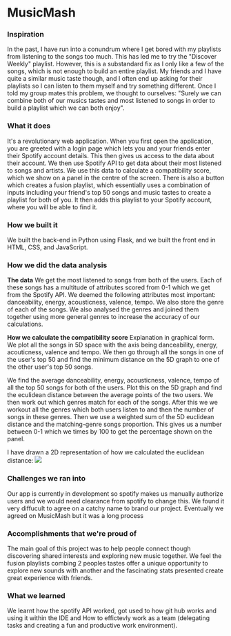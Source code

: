 # MusicMash

### Inspiration
In the past, I have run into a conundrum where I get bored with my playlists from listening to the songs too much. This has led me to try the "Discover Weekly" playlist. However, this is a substandard fix as I only like a few of the songs, which is not enough to build an entire playlist. My friends and I have quite a similar music taste though, and I often end up asking for their playlists so I can listen to them myself and try something different. Once I told my group mates this problem, we thought to ourselves: "Surely we can combine both of our musics tastes and most listened to songs in order to build a playlist which we can both enjoy".

### What it does
It's a revolutionary web application. When you first open the application, you are greeted with a login page which lets you and your friends enter their Spotify account details. This then gives us access to the data about their account. We then use Spotify API to get data about their most listened to songs and artists. We use this data to calculate a compatibility score, which we show on a panel in the centre of the screen. There is also a button which creates a fusion playlist, which essentially uses a combination of inputs including your friend's top 50 songs and music tastes to create a playlist for both of you. It then adds this playlist to your Spotify account, where you will be able to find it.

### How we built it
We built the back-end in Python using Flask, and we built the front end in HTML, CSS, and JavaScript.

### How we did the data analysis
**The data**
We get the most listened to songs from both of the users. Each of these songs has a multitude of attributes scored from 0-1 which we get from the Spotify API. We deemed the following attributes most important: danceability, energy, acousticness, valence, tempo. We also store the genre of each of the songs. We also analysed the genres and joined them together using more general genres to increase the accuracy of our calculations.

**How we calculate the compatibility score**
Explanation in graphical form. We plot all the songs in 5D space with the axis being danceability, energy, acouticness, valence and tempo. We  then go through all the songs in one of the user's top 50 and find the minimum distance on the 5D graph to one of the other user's top 50 songs.

We find the average danceability, energy, acousticness, valence, tempo of all the top 50 songs for both of the users. Plot this on the 5D graph and find the eculidean distance between the average points of the two users. We then work out which genres match for each of the songs. 
After this we we workout all the genres which both users listen to and then the number of songs in these genres. Then we use a weighted sum of the 5D euclidean distance and the matching-genre songs proportion. This gives us a number between 0-1 which we times by 100 to get the percentage shown on the panel.

I have drawn a 2D representation of how we calculated the euclidean distance:
![](https://github.com/hja03/TopHackersAndShaggers/blob/main/2d%20representation.PNG)

### Challenges we ran into
Our app is currently in development so spotify makes us manually authorize users and we would need clearance from spotify to change this.
We found it very diffucult to agree on a catchy name to brand our project. Eventually we agreed on MusicMash but it was a long process

### Accomplishments that we're proud of
The main goal of this project was to help people connect though discovering shared interests and exploring new music together. We feel the fusion playlists combing 2 peoples tastes offer a unique opportunity to explore new sounds with another and the fascinating stats presented create great experience with friends.

### What we learned
We learnt how the spotify API worked, got used to how git hub works and using it within the IDE and How to effictevly work as a team (delegating tasks and creating a fun and productive work environment).
